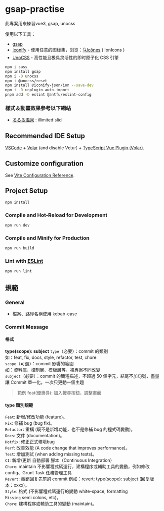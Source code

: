 # gsap-practise

此專案用來練習vue3, gsap, unocss

使用以下工具：
- [gsap](https://greensock.com/get-started/)
- [Iconify](https://iconify.design) - 使用任意的图标集，浏览：[🔍Icônes](https://icones.netlify.app/) ( IonIcons )
- [UnoCSS](https://github.com/antfu/unocss) - 高性能且极具灵活性的即时原子化 CSS 引擎

```sh
npm i sass       
npm install gsap  
npm i -D unocss
npm i @unocss/reset
npm install @iconify-json/ion --save-dev   
npm i -D unplugin-auto-import
pnpm add -D eslint @antfu/eslint-config
```

### 樣式＆動畫效果參考以下網站
- [るるる温泉](https://ru-ru-ru.com/) : illimited slid

## Recommended IDE Setup

[VSCode](https://code.visualstudio.com/) + [Volar](https://marketplace.visualstudio.com/items?itemName=Vue.volar) (and disable Vetur) + [TypeScript Vue Plugin (Volar)](https://marketplace.visualstudio.com/items?itemName=Vue.vscode-typescript-vue-plugin).

## Customize configuration

See [Vite Configuration Reference](https://vitejs.dev/config/).

## Project Setup

```sh
npm install
```

### Compile and Hot-Reload for Development

```sh
npm run dev
```

### Compile and Minify for Production

```sh
npm run build
```

### Lint with [ESLint](https://eslint.org/)

```sh
npm run lint
```
## 規範
### General
- 檔案、路徑名稱使用 kebab-case

### Commit Message 
#### 格式
**type(scope): subject**
`type`（必要）：commit 的類別  
如：feat, fix, docs, style, refactor, test, chore  
`scope`（可選）：commit 影響的範圍  
如：資料庫、控制層、模板層等，視專案不同改變  
`subject`（必要）：commit 的簡短描述，不超過 50 個字元，結尾不加句號，盡量讓 Commit 單一化，一次只更動一個主題   

> 範例
feat(優惠券): 加入搜尋按鈕，調整畫面

#### type 類別規範
`Feat`: 新增/修改功能 (feature)。  
`Fix`: 修補 bug (bug fix)。  
`Refactor`: 重構 (既不是新增功能，也不是修補 bug 的程式碼變動)。  
`Docs`: 文件 (documentation)。  
`Hotfix`: 修正正式環境bug  
`Perf`: 改善效能 (A code change that improves performance)。  
`Test`: 增加測試 (when adding missing tests)。  
`CI`: 新增/更新 自動部署 腳本（Continuous Integration）  
`Chore`: maintain  不影響程式碼運行，建構程序或輔助工具的變動，例如修改 config、Grunt Task 任務管理工具  
`Revert`: 撤銷回复先前的 commit 例如：revert: type(scope): subject (回复版本：xxxx)。  
`Style`: 格式 (不影響程式碼運行的變動 white-space, formatting  
`Missing` semi colons, etc)。   
`Chore`: 建構程序或輔助工具的變動 (maintain)。 